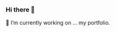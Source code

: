 ### Hi there 👋

🔭 I’m currently working on ... my portfolio.

<!-- ![Tifanny's github stats](https://github-readme-stats.vercel.app/api?username=trivera777&show_icons=true&theme=radical) -->

<!--
**trivera777/trivera777** is a ✨ _special_ ✨ repository because its `README.md` (this file) appears on your GitHub profile.

Here are some ideas to get you started:

🔭 I’m currently working on ... my portfolio.
- 🌱 I’m currently learning ...
- 👯 I’m looking to collaborate on ...
- 🤔 I’m looking for help with ...
- 💬 Ask me about ...
- 📫 How to reach me: ...
- 😄 Pronouns: ...
- ⚡ Fun fact: ...
-->
